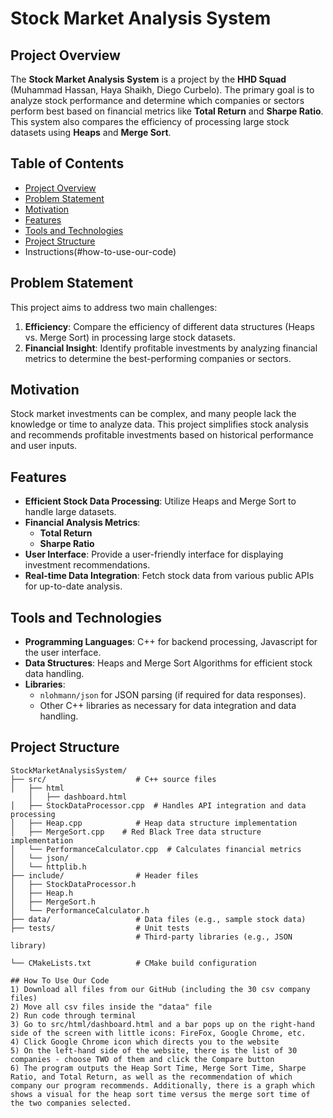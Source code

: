 # Stock Market Analysis System

## Project Overview

The **Stock Market Analysis System** is a project by the **HHD Squad** (Muhammad Hassan, Haya Shaikh, Diego Curbelo). The primary goal is to analyze stock performance and determine which companies or sectors perform best based on financial metrics like **Total Return** and **Sharpe Ratio**. This system also compares the efficiency of processing large stock datasets using **Heaps** and **Merge Sort**.

## Table of Contents

- [Project Overview](#project-overview)
- [Problem Statement](#problem-statement)
- [Motivation](#motivation)
- [Features](#features)
- [Tools and Technologies](#tools-and-technologies)
- [Project Structure](#project-structure)
- Instructions(#how-to-use-our-code)

## Problem Statement

This project aims to address two main challenges:
1. **Efficiency**: Compare the efficiency of different data structures (Heaps vs. Merge Sort) in processing large stock datasets.
2. **Financial Insight**: Identify profitable investments by analyzing financial metrics to determine the best-performing companies or sectors.

## Motivation

Stock market investments can be complex, and many people lack the knowledge or time to analyze data. This project simplifies stock analysis and recommends profitable investments based on historical performance and user inputs.

## Features

- **Efficient Stock Data Processing**: Utilize Heaps and Merge Sort to handle large datasets.
- **Financial Analysis Metrics**:
  - **Total Return**
  - **Sharpe Ratio**
- **User Interface**: Provide a user-friendly interface for displaying investment recommendations.
- **Real-time Data Integration**: Fetch stock data from various public APIs for up-to-date analysis.

## Tools and Technologies

- **Programming Languages**: C++ for backend processing, Javascript for the user interface.
- **Data Structures**: Heaps and Merge Sort Algorithms for efficient stock data handling.
- **Libraries**:
  - `nlohmann/json` for JSON parsing (if required for data responses).
  - Other C++ libraries as necessary for data integration and data handling.

## Project Structure

```plaintext
StockMarketAnalysisSystem/
├── src/                    # C++ source files
│   ├── html
    │   ├── dashboard.html
│   ├── StockDataProcessor.cpp  # Handles API integration and data processing
│   ├── Heap.cpp            # Heap data structure implementation
│   ├── MergeSort.cpp    # Red Black Tree data structure implementation
│   └── PerformanceCalculator.cpp  # Calculates financial metrics
│   └── json/               
│   └── httplib.h
├── include/                # Header files
│   ├── StockDataProcessor.h
│   ├── Heap.h
│   ├── MergeSort.h
│   └── PerformanceCalculator.h
├── data/                   # Data files (e.g., sample stock data)
├── tests/                  # Unit tests
                            # Third-party libraries (e.g., JSON library)

└── CMakeLists.txt          # CMake build configuration

## How To Use Our Code
1) Download all files from our GitHub (including the 30 csv company files)
2) Move all csv files inside the "dataa" file
2) Run code through terminal
3) Go to src/html/dashboard.html and a bar pops up on the right-hand side of the screen with little icons: FireFox, Google Chrome, etc.
4) Click Google Chrome icon which directs you to the website
5) On the left-hand side of the website, there is the list of 30 companies - choose TWO of them and click the Compare button
6) The program outputs the Heap Sort Time, Merge Sort Time, Sharpe Ratio, and Total Return, as well as the recommendation of which company our program recommends. Additionally, there is a graph which shows a visual for the heap sort time versus the merge sort time of the two companies selected.

